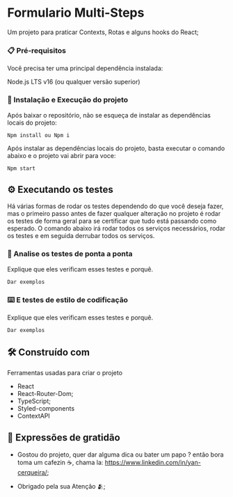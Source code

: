 # Formulario Multi-Steps

Um projeto para praticar Contexts, Rotas e alguns hooks do React;

### 📋 Pré-requisitos

Você precisa ter uma principal dependência instalada:

Node.js LTS v16 (ou qualquer versão superior)

### 🔧 Instalação e Execução do projeto

Após baixar o repositório, não se esqueça de instalar as dependências locais do projeto:
```
Npm install ou Npm i
```

Após instalar as dependências locais do projeto, basta executar o comando abaixo e o projeto vai abrir para voce:
```
Npm start
```
## ⚙️ Executando os testes

Há várias formas de rodar os testes dependendo do que você deseja fazer, 
mas o primeiro passo antes de fazer qualquer alteração no projeto é rodar os testes de forma geral para se certificar que tudo está passando como esperado. 
O comando abaixo irá rodar todos os serviços necessários, rodar os testes e em seguida derrubar todos os serviços.

### 🔩 Analise os testes de ponta a ponta

Explique que eles verificam esses testes e porquê.

```
Dar exemplos
```

### ⌨️ E testes de estilo de codificação

Explique que eles verificam esses testes e porquê.

```
Dar exemplos
```

## 🛠️ Construído com

Ferramentas usadas para criar o projeto

* React
* React-Router-Dom;
* TypeScript;
* Styled-components
* ContextAPI

## 🎁 Expressões de gratidão

* Gostou do projeto, quer dar alguma dica ou bater um papo ? então bora toma um cafezin ☕, chama la: https://www.linkedin.com/in/yan-cerqueira/;

* Obrigado pela sua Atenção 🫂;

